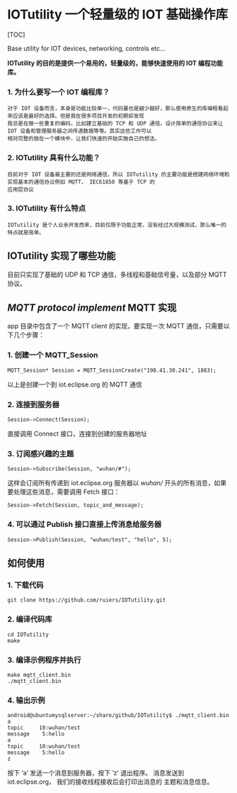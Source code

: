 # IOTutility 一个轻量级的 IOT 基础操作库

[TOC]

Base utility for IOT devices, networking, controls etc...


**IOTutility 的目的是提供一个易用的，轻量级的，能够快速使用的 IOT 编程功能库。**

### 1.  为什么要写一个 IOT 编程库？
    对于 IOT 设备而言，本身是功能比较单一，代码量也是越少越好，那么使用原生的库编程看起来应该是最好的选择。但是我在很多项目开发的初期却发现
    我总是在做一些重复的编码，比如建立基础的 TCP 和 UDP 通信，设计简单的通信协议来让 IOT 设备和管理服务器之间传递数据等等。其实这些工作可以
    相对完整的放在一个模块中，让我们快速的开始实施自己的想法。
### 2.  IOTutility 具有什么功能？
    目前对于 IOT 设备最主要的还是网络通信，所以 IOTutility 的主要功能是搭建网络环境和实现基本的通信协议例如 MQTT， IEC61850 等基于 TCP 的
    应用层协议
### 3.  IOTutility 有什么特点
    IOTutility 是个人业余开发而来，目前仅限于功能正常，没有经过大规模测试，那么唯一的特点就是简单。


## IOTutility 实现了哪些功能

目前只实现了基础的 UDP 和 TCP 通信，多线程和基础信号量，以及部分 MQTT 协议。

## _MQTT protocol implement_ MQTT 实现

app 目录中包含了一个 MQTT client 的实现，要实现一次 MQTT 通信，只需要以下几个步骤：
### 1.  创建一个 MQTT_Session
```
MQTT_Session* Session = MQTT_SessionCreate("198.41.30.241", 1883);
```
以上是创建一个到 iot.eclipse.org 的 MQTT 通信

### 2.  连接到服务器

```
Session->Connect(Session);
```
直接调用 Connect 接口，连接到创建的服务器地址

### 3.  订阅感兴趣的主题

```
Session->Subscribe(Session, "wuhan/#");
```
这样会订阅所有传递到 iot.eclipse.org 服务器以 _wuhan/_ 开头的所有消息，如果要处理这些消息，需要调用 Fetch 接口：
```
Session->Fetch(Session, topic_and_message);
```

### 4.  可以通过 Publish 接口直接上传消息给服务器

```
Session->Publish(Session, "wuhan/test", "hello", 5);
```

## 如何使用
### 1.  下载代码
```
git clone https://github.com/ruiers/IOTutility.git
```
### 2.  编译代码库
```
cd IOTutility
make
```
### 3.  编译示例程序并执行
```
make mqtt_client.bin
./mqtt_client.bin 
```

### 4.  输出示例
```
android@ubuntumysqlserver:~/share/github/IOTutility$ ./mqtt_client.bin 
a
topic     10:wuhan/test
message    5:hello
a
topic     10:wuhan/test
message    5:hello
z
```
按下 ‘a’ 发送一个消息到服务器，按下 ‘z’ 退出程序。 消息发送到 iot.eclipse.org， 我们的接收线程接收后会打印出消息的
主题和消息信息。